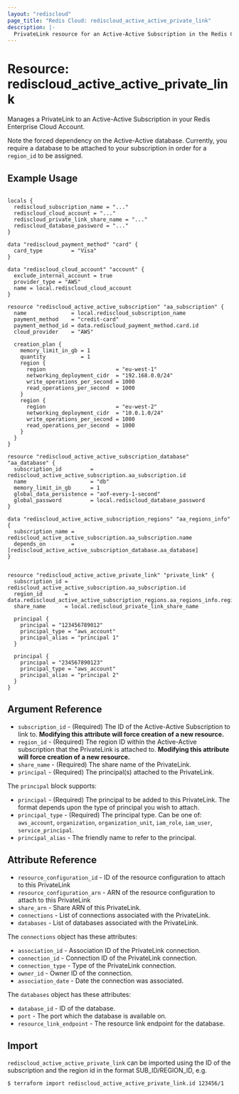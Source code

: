 ```yaml
---
layout: "rediscloud"
page_title: "Redis Cloud: rediscloud_active_active_private_link"
description: |-
  PrivateLink resource for an Active-Active Subscription in the Redis Cloud Terraform provider.
---
```


# Resource: rediscloud_active_active_private_link

Manages a PrivateLink to an Active-Active Subscription in your Redis Enterprise Cloud Account.

Note the forced dependency on the Active-Active database. Currently, you require a database to be attached to your subscription in order for a `region_id` to be assigned.

## Example Usage

```hcl

locals {
  rediscloud_subscription_name = "..."
  rediscloud_cloud_account = "..."
  rediscloud_private_link_share_name = "..."
  rediscloud_database_password = "..."
}

data "rediscloud_payment_method" "card" {
  card_type         = "Visa"
}

data "rediscloud_cloud_account" "account" {
  exclude_internal_account = true
  provider_type = "AWS"
  name = local.rediscloud_cloud_account
}

resource "rediscloud_active_active_subscription" "aa_subscription" {
  name              = local.rediscloud_subscription_name
  payment_method    = "credit-card"
  payment_method_id = data.rediscloud_payment_method.card.id
  cloud_provider    = "AWS"

  creation_plan {
    memory_limit_in_gb = 1
    quantity           = 1
    region {
      region                      = "eu-west-1"
      networking_deployment_cidr  = "192.168.0.0/24"
      write_operations_per_second = 1000
      read_operations_per_second  = 1000
    }
    region {
      region                      = "eu-west-2"
      networking_deployment_cidr  = "10.0.1.0/24"
      write_operations_per_second = 1000
      read_operations_per_second  = 1000
    }
  }
}

resource "rediscloud_active_active_subscription_database" "aa_database" {
  subscription_id         = rediscloud_active_active_subscription.aa_subscription.id
  name                    = "db"
  memory_limit_in_gb      = 1
  global_data_persistence = "aof-every-1-second"
  global_password         = local.rediscloud_database_password
}

data "rediscloud_active_active_subscription_regions" "aa_regions_info" {
  subscription_name = rediscloud_active_active_subscription.aa_subscription.name
  depends_on        = [rediscloud_active_active_subscription_database.aa_database]
}


resource "rediscloud_active_active_private_link" "private_link" {
  subscription_id = rediscloud_active_active_subscription.aa_subscription.id
  region_id       = data.rediscloud_active_active_subscription_regions.aa_regions_info.regions[0].region_id
  share_name      = local.rediscloud_private_link_share_name

  principal {
    principal = "123456789012"
    principal_type = "aws_account"
    principal_alias = "principal 1"
  }

  principal {
    principal = "234567890123"
    principal_type = "aws_account"
    principal_alias = "principal 2"
  }
}
```

## Argument Reference

* `subscription_id` - (Required) The ID of the Active-Active Subscription to link to.  **Modifying this attribute will force creation of a new resource.**
* `region_id` - (Required) The region ID within the Active-Active subscription that the PrivateLink is attached to. **Modifying this attribute will force creation of a new resource.**
* `share_name` - (Required) The share name of the PrivateLink.
* `principal` - (Required) The principal(s) attached to the PrivateLink.

The `principal` block supports:
* `principal` - (Required) The principal to be added to this PrivateLink. The format depends upon the type of principal you wish to attach.
* `principal_type` - (Required) The principal type. Can be one of: `aws_account`, `organization`, `organization_unit`, `iam_role`, `iam_user`, `service_principal`.
* `principal_alias` - The friendly name to refer to the principal.

## Attribute Reference

* `resource_configuration_id` - ID of the resource configuration to attach to this PrivateLink
* `resource_configuration_arn` - ARN of the resource configuration to attach to this PrivateLink
* `share_arn` - Share ARN of this PrivateLink.
* `connections` - List of connections associated with the PrivateLink.
* `databases` - List of databases associated with the PrivateLink.

The `connections` object has these attributes:

* `association_id` - Association ID of the PrivateLink connection.
* `connection_id` - Connection ID of the PrivateLink connection.
* `connection_type` - Type of the PrivateLink connection.
* `owner_id` - Owner ID of the connection.
* `association_date` - Date the connection was associated.

The `databases` object has these attributes:
* `database_id` - ID of the database.
* `port` - The port which the database is available on.
* `resource_link_endpoint` - The resource link endpoint for the database.

## Import
`rediscloud_active_active_private_link` can be imported using the ID of the subscription and the region id in the format SUB_ID/REGION_ID, e.g.

```
$ terraform import rediscloud_active_active_private_link.id 123456/1
```
